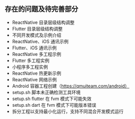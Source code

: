 ## 存在的问题及待完善部分

* ReactNative 目录层级结构调整
* Flutter 目录层级结构调整
* 不同开发模式及示例介绍
* ReactNative、iOS 通讯示例
* Flutter、iOS 通讯示例
* ReactNative 多工程示例
* Flutter 多工程实例
* 小程序多工程实例
* ReactNative 热更新示例
* ReactNative 网络示例
* Android 容器工程创建（https://qmuiteam.com/android）
* setup.sh 脚本未正确检测工具环境
* setup.sh flutter 在 fvm 模式下可能失效
* setup.sh dart 在 fvm 模式下可能版本错误
* 拆分工程以支持最小化运行，支持不同混合开发模式运行